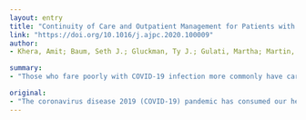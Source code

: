 ```yaml
---
layout: entry
title: "Continuity of Care and Outpatient Management for Patients with and at High Risk for Cardiovascular Disease during the COVID-19 Pandemic: A Scientific Statement from the American Society for Preventive Cardiology"
link: "https://doi.org/10.1016/j.ajpc.2020.100009"
author:
- Khera, Amit; Baum, Seth J.; Gluckman, Ty J.; Gulati, Martha; Martin, Seth S.; Michos, Erin D.; Navar, Ann Marie; Taub, Pam R.; Toth, Peter P.; Virani, Salim S.; Wong, Nathan D.; Shapiro, Michael D.

summary:
- "Those who fare poorly with COVID-19 infection more commonly have cardiovascular disease (CVD), hypertension and diabetes. Traditional ambulatory care is disrupted and many patients are delaying or deferring necessary care, including preventive care. Social distancing measures can increase social isolation and alter physical activity and nutrition patterns. Virtually all facility based cardiac rehabilitation programs have temporarily closed. Angiotensin converting enzyme inhibitors should be continued in patients already taking these medications."

original:
- "The coronavirus disease 2019 (COVID-19) pandemic has consumed our healthcare system, with immediate resource focus on the management of high numbers of critically ill patients. Those that fare poorly with COVID-19 infection more commonly have cardiovascular disease (CVD), hypertension and diabetes. There are also several other conditions that raise concern for the welfare of patients with and at high risk for CVD during this pandemic. Traditional ambulatory care is disrupted and many patients are delaying or deferring necessary care, including preventive care. New impediments to medication access and adherence have arisen. Social distancing measures can increase social isolation and alter physical activity and nutrition patterns. Virtually all facility based cardiac rehabilitation programs have temporarily closed. If not promptly addressed, these changes may result in delayed waves of vulnerable patients presenting for urgent and preventable CVD events. Here, we provide several recommendations to mitigate the adverse effects of these disruptions in outpatient care. Angiotensin converting enzyme inhibitors and angiotensin receptor blockers should be continued in patients already taking these medications. Where possible, it is strongly preferred to continue visits via telehealth, and patients should be counselled about promptly reporting new symptoms. Barriers to medication access should be reviewed with patients at every contact, with implementation of strategies to ensure ongoing provision of medications. Team-based care should be leveraged to enhance the continuity of care and adherence to lifestyle recommendations. Patient encounters should include discussion of safe physical activity options and access to healthy food choices. Implementation of adaptive strategies for cardiac rehabilitation is recommended, including home based cardiac rehab, to ensure continuity of this essential service. While the practical implementation of these strategies will vary by local situation, there are a broad range of strategies available to ensure ongoing continuity of care and health preservation for those at higher risk of CVD during the COVID-19 pandemic."
---
```


